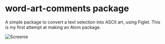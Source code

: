 # word-art-comments package

A simple package to convert a text selection into ASCII art, using Figlet. This is my first attempt at making an Atom package.

![Screenie](https://f.cloud.github.com/assets/69169/2290250/c35d867a-a017-11e3-86be-cd7c5bf3ff9b.gif)
